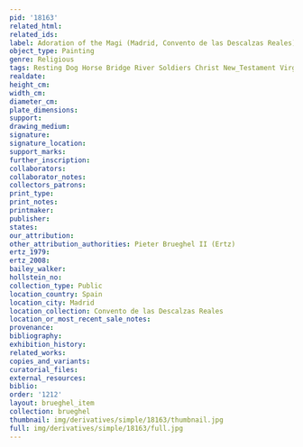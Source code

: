 ```yaml
---
pid: '18163'
related_html: 
related_ids: 
label: Adoration of the Magi (Madrid, Convento de las Descalzas Reales)
object_type: Painting
genre: Religious
tags: Resting Dog Horse Bridge River Soldiers Christ New_Testament Virgin_Mary
realdate: 
height_cm: 
width_cm: 
diameter_cm: 
plate_dimensions: 
support: 
drawing_medium: 
signature: 
signature_location: 
support_marks: 
further_inscription: 
collaborators: 
collaborator_notes: 
collectors_patrons: 
print_type: 
print_notes: 
printmaker: 
publisher: 
states: 
our_attribution: 
other_attribution_authorities: Pieter Brueghel II (Ertz)
ertz_1979: 
ertz_2008: 
bailey_walker: 
hollstein_no: 
collection_type: Public
location_country: Spain
location_city: Madrid
location_collection: Convento de las Descalzas Reales
location_or_most_recent_sale_notes: 
provenance: 
bibliography: 
exhibition_history: 
related_works: 
copies_and_variants: 
curatorial_files: 
external_resources: 
biblio: 
order: '1212'
layout: brueghel_item
collection: brueghel
thumbnail: img/derivatives/simple/18163/thumbnail.jpg
full: img/derivatives/simple/18163/full.jpg
---
```

